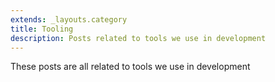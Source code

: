 ```yaml
---
extends: _layouts.category
title: Tooling
description: Posts related to tools we use in development
---
```


These posts are all related to tools we use in development
